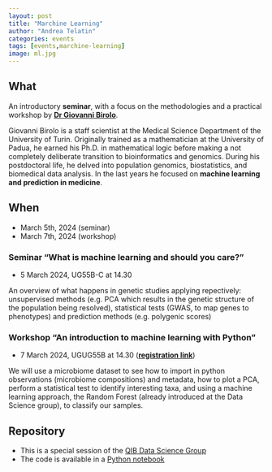 ```yaml
---
layout: post
title: "Marchine Learning"
author: "Andrea Telatin"
categories: events
tags: [events,marchine-learning]
image: ml.jpg
---
```




## What

An introductory **seminar**, with a focus on the methodologies and a practical workshop by
[**Dr Giovanni Birolo**](https://scholar.google.com/citations?user=kq8AdTAAAAAJ&hl=en&oi=ao).

Giovanni Birolo is a staff scientist at the Medical Science Department of the University of Turin.
Originally trained as a mathematician at the University of Padua, he earned his Ph.D. in mathematical logic before making a not completely deliberate transition to bioinformatics and genomics.
During his postdoctoral life, he delved into population genomics, biostatistics, and biomedical data analysis. 
In the last years he focused on **machine learning and prediction in medicine**.

## When

* March 5th, 2024 (seminar)
* March 7th, 2024 (workshop)

### Seminar “What is machine learning and should you care?” 

* 5 March 2024, UG55B-C at 14.30

An overview of what happens in genetic studies applying repectively: unsupervised methods (e.g. PCA which results in the genetic structure of the population being resolved),  statistical tests (GWAS, to map genes to phenotypes) and prediction methods (e.g. polygenic scores)

### Workshop “An introduction to machine learning with Python” 

* 7 March 2024, UGUG55B at 14.30 ([**registration link**](https://intranet.nbi.ac.uk/infoserv/cgi-bin/calendar/default.asp?id=66032))
  
We will use a microbiome dataset to see how to import in python observations (microbiome compositions) and metadata, how to plot a PCA, perform a statistical test to identify interesting taxa, and using a machine learning approach, the Random Forest (already introduced at the Data Science group), to classify our samples.

## Repository

* This is a special session of the [QIB Data Science Group](https://github.com/quadram-institute-bioscience/datasciencegroup)
* The code is available in a [Python notebook](https://gist.github.com/telatin/87477ec635b79ed5ecafc585a330c1c3)